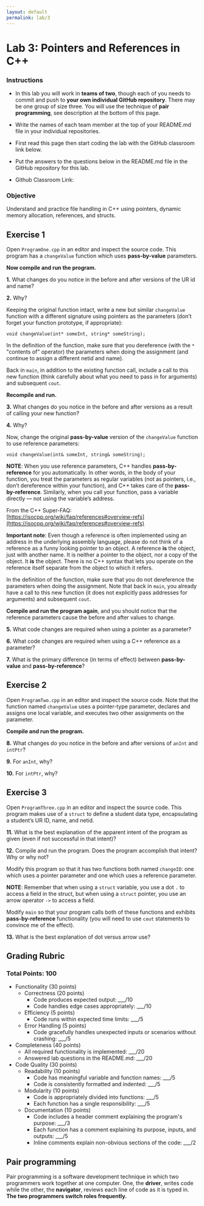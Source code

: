 ```yaml
---
layout: default
permalink: lab/3
---
```


# Lab 3: Pointers and References in C++

### Instructions
* In this lab you will work in **teams of two**, though each of you needs to commit and push to **your own individual GitHub repository**. There may be one group of size three. You will use the technique of **pair programming**, see description at the bottom of this page.

* Write the names of each team member at the top of your README.md file in your individual repositories. 

* First read this page then start coding the lab with the GitHub classroom link below.

* Put the answers to the questions below in the README.md file in the GitHub repository for this lab.

* Github Classroom Link: []()




### Objective
Understand and practice file handling in C++ using pointers, dynamic memory allocation, references, and structs.


## Exercise 1

Open `ProgramOne.cpp` in an editor and inspect the source code. This program has a `changeValue` function which uses **pass-by-value** parameters.

**Now compile and run the program.**

**1.** What changes do you notice in the before and after versions of the UR id and name? 

**2.** Why? 

Keeping the original function intact, write a new but similar `changeValue` function with a different signature using pointers as the parameters (don’t forget your function prototype, if appropriate):

`void changeValue(int* someInt, string* someString);`

In the definition of the function, make sure that you dereference (with the `*` "contents of" operator) the parameters when doing the assignment (and continue to assign a different netid and name). 

Back in `main`, in addition to the existing function call, include a call to this new function (think carefully about what you need to pass in for arguments) and subsequent `cout`. 

**Recompile and run.**

**3.** What changes do you notice in the before and after versions as a result of calling your new function?

**4.** Why? 

Now, change the original **pass-by-value** version of the `changeValue` function to use reference parameters:

`void changeValue(int& someInt, string& someString);`


**NOTE**: When you use reference parameters, C++ handles **pass-by-reference** for you automatically. In other words, in the body of your function, you treat the parameters as regular variables (not as pointers, i.e., don’t dereference within your function), and C++ takes care of the **pass-by-reference**. Similarly, when you call your function, pass a variable directly — not using the variable’s address.

From the C++ Super-FAQ: [https://isocpp.org/wiki/faq/references#overview-refs](https://isocpp.org/wiki/faq/references#overview-refs)

**Important note**: Even though a reference is often implemented using an address in the underlying assembly language, please do not think of a reference as a funny looking pointer to an object. A reference **is** the object, just with another name. It is neither a pointer to the object, nor a copy of the object. It **is** the object. There is no C++ syntax that lets you operate on the reference itself separate from the object to which it refers.

In the definition of the function, make sure that you do not dereference the parameters when doing the assignment. Note that back in `main`, you already have a call to this new function (it does not explicitly pass addresses for arguments) and subsequent `cout`. 

**Compile and run the program again**, and you should notice that the reference parameters cause the before and after values to change.

**5.** What code changes are required when using a pointer as a parameter?

**6.** What code changes are required when using a C++ reference as a parameter?

**7.** What is the primary difference (in terms of effect) between **pass-by-value** and **pass-by-reference**?


## Exercise 2

Open `ProgramTwo.cpp` in an editor and inspect the source code. Note that the function named `changeValue` uses a pointer-type parameter, declares and assigns one local variable, and executes two other assignments on the parameter. 

**Compile and run the program.**

**8.** What changes do you notice in the before and after versions of `anInt` and `intPtr`?

**9.** For `anInt`, why?  

**10.** For `intPtr`, why? 


## Exercise 3

Open `ProgramThree.cpp` in an editor and inspect the source code. This program makes use of a `struct` to define a student data type, encapsulating a student’s UR ID, name, and netid. 

**11.** What is the best explanation of the apparent intent of the program as given (even if not successful in that intent)?

**12.** Compile and run the program. Does the program accomplish that intent? Why or why not?

Modify this program so that it has two functions both named `changeID`: one which uses a pointer parameter and one which uses a reference parameter.

**NOTE**: Remember that when using a `struct` variable, you use a dot `.` to access a field in the struct, but when using a `struct` pointer, you use an arrow operator `->` to access a field.

Modify `main` so that your program calls both of these functions and exhibits **pass-by-reference** functionality (you will need to use `cout` statements to convince me of the effect).

**13.** What is the best explanation of dot versus arrow use?




## Grading Rubric

### Total Points: 100

- Functionality (30 points)
   - Correctness (20 points)
      - Code produces expected output: ___/10
      - Code handles edge cases appropriately: ___/10
   - Efficiency (5 points)
      - Code runs within expected time limits: ___/5
   - Error Handling (5 points)
      - Code gracefully handles unexpected inputs or scenarios without crashing: ___/5
- Completeness (40 points)
   - All required functionality is implemented: ___/20
   - Answered lab questions in the README.md: ___/20
- Code Quality (30 points)
    - Readability (10 points)
        - Code has meaningful variable and function names: ___/5
        - Code is consistently formatted and indented: ___/5
    - Modularity (10 points)
        - Code is appropriately divided into functions: ___/5
        - Each function has a single responsibility: ___/5
    - Documentation (10 points)
        - Code includes a header comment explaining the program's purpose: ___/3
        - Each function has a comment explaining its purpose, inputs, and outputs: ___/5
        - Inline comments explain non-obvious sections of the code: ___/2


## Pair programming

Pair programming is a software development technique in which two programmers work together at one computer. One, the **driver**, writes code while the other, the **navigator**, reviews each line of code as it is typed in. **The two programmers switch roles frequently.**

